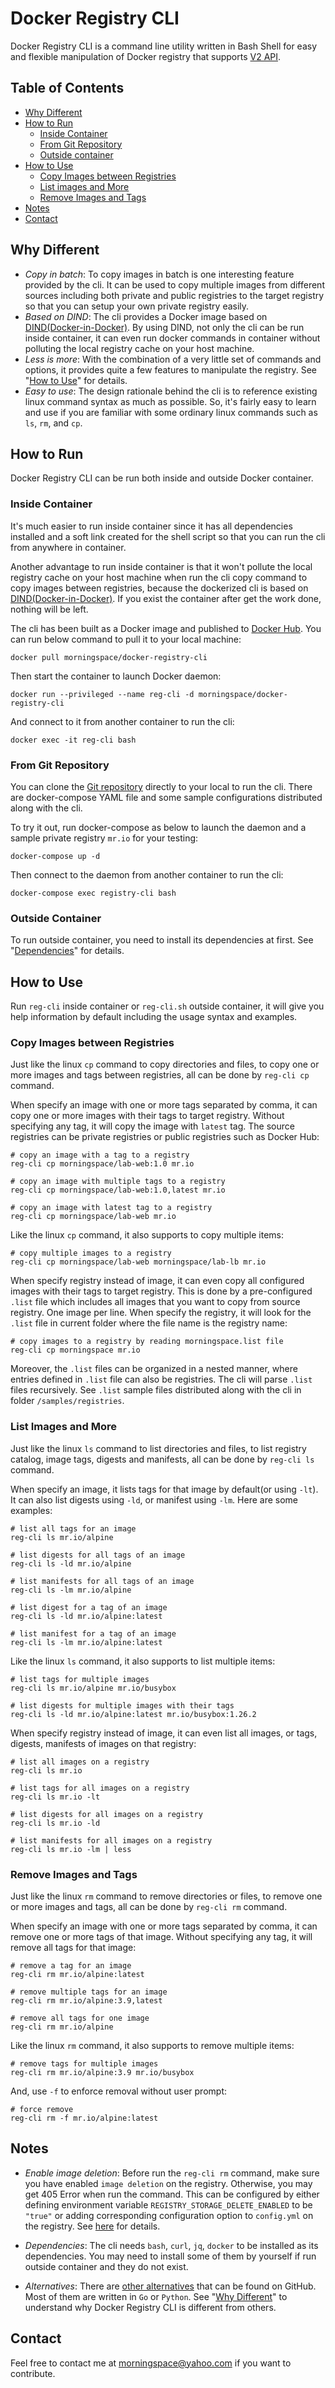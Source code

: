 # Docker Registry CLI

Docker Registry CLI is a command line utility written in Bash Shell for easy and flexible manipulation of Docker registry that supports [V2 API](https://docs.docker.com/registry/spec/api/).

## Table of Contents
* [Why Different](#why-different)
* [How to Run](#how-to-run)
  * [Inside Container](#inside-container)
  * [From Git Repository](#from-git-repository)
  * [Outside container](#outside-container)
* [How to Use](#how-to-use)
  * [Copy Images between Registries](#copy-images-between-registries)
  * [List images and More](#list-images-and-more)
  * [Remove Images and Tags](#remove-images-and-tags)
* [Notes](#notes)
* [Contact](#contact)

## Why Different

* *Copy in batch*: To copy images in batch is one interesting feature provided by the cli. It can be used to copy multiple images from different sources including both private and public registries to the target registry so that you can setup your own private registry easily.
* *Based on DIND*: The cli provides a Docker image based on [DIND(Docker-in-Docker)](https://github.com/jpetazzo/dind). By using DIND, not only the cli can be run inside container, it can even run docker commands in container without polluting the local registry cache on your host machine.
* *Less is more*: With the combination of a very little set of commands and options, it provides quite a few features to manipulate the registry. See "[How to Use](#how-to-use)" for details.
* *Easy to use*: The design rationale behind the cli is to reference existing linux command syntax as much as possible. So, it's fairly easy to learn and use if you are familiar with some ordinary linux commands such as `ls`, `rm`, and `cp`.

## How to Run

Docker Registry CLI can be run both inside and outside Docker container.

### Inside Container

It's much easier to run inside container since it has all dependencies installed and a soft link created for the shell script so that you can run the cli from anywhere in container.

Another advantage to run inside container is that it won't pollute the local registry cache on your host machine when run the cli copy command to copy images between registries, because the dockerized cli is based on [DIND(Docker-in-Docker)](https://github.com/jpetazzo/dind). If you exist the container after get the work done, nothing will be left.

The cli has been built as a Docker image and published to [Docker Hub](https://cloud.docker.com/u/morningspace/repository/docker/morningspace/docker-registry-cli). You can run below command to pull it to your local machine:

```shell
docker pull morningspace/docker-registry-cli
```

Then start the container to launch Docker daemon:

```shell
docker run --privileged --name reg-cli -d morningspace/docker-registry-cli
```

And connect to it from another container to run the cli:

```shell
docker exec -it reg-cli bash
```

### From Git Repository

You can clone the [Git repository](https://github.com/morningspace/docker-registry-cli) directly to your local to run the cli. There are docker-compose YAML file and some sample configurations distributed along with the cli.

To try it out, run docker-compose as below to launch the daemon and a sample private registry `mr.io` for your testing:

```shell
docker-compose up -d
```

Then connect to the daemon from another container to run the cli:

```shell
docker-compose exec registry-cli bash
```

### Outside Container

To run outside container, you need to install its dependencies at first. See "[Dependencies](#dependencies)" for details.

## How to Use

Run `reg-cli` inside container or `reg-cli.sh` outside container, it will give you help information by default including the usage syntax and examples.

### Copy Images between Registries

Just like the linux `cp` command to copy directories and files, to copy one or more images and tags between registries, all can be done by `reg-cli cp` command.

When specify an image with one or more tags separated by comma, it can copy one or more images with their tags to target registry. Without specifying any tag, it will copy the image with `latest` tag. The source registries can be private registries or public registries such as Docker Hub:

```shell
# copy an image with a tag to a registry
reg-cli cp morningspace/lab-web:1.0 mr.io

# copy an image with multiple tags to a registry
reg-cli cp morningspace/lab-web:1.0,latest mr.io

# copy an image with latest tag to a registry
reg-cli cp morningspace/lab-web mr.io
```

Like the linux `cp` command, it also supports to copy multiple items:

```shell
# copy multiple images to a registry
reg-cli cp morningspace/lab-web morningspace/lab-lb mr.io
```

When specify registry instead of image, it can even copy all configured images with their tags to target registry. This is done by a pre-configured `.list` file which includes all images that you want to copy from source registry. One image per line. When specify the registry, it will look for the `.list` file in current folder where the file name is the registry name:

```shell
# copy images to a registry by reading morningspace.list file
reg-cli cp morningspace mr.io
```

Moreover, the `.list` files can be organized in a nested manner, where entries defined in `.list` file can also be registries. The cli will parse `.list` files recursively. See `.list` sample files distributed along with the cli in folder `/samples/registries`.

### List Images and More

Just like the linux `ls` command to list directories and files, to list registry catalog, image tags, digests and manifests, all can be done by `reg-cli ls` command.

When specify an image, it lists tags for that image by default(or using `-lt`). It can also list digests using `-ld`, or manifest using `-lm`. Here are some examples:

```shell
# list all tags for an image
reg-cli ls mr.io/alpine

# list digests for all tags of an image
reg-cli ls -ld mr.io/alpine

# list manifests for all tags of an image
reg-cli ls -lm mr.io/alpine

# list digest for a tag of an image
reg-cli ls -ld mr.io/alpine:latest

# list manifest for a tag of an image
reg-cli ls -lm mr.io/alpine:latest
```

Like the linux `ls` command, it also supports to list multiple items:

```shell
# list tags for multiple images
reg-cli ls mr.io/alpine mr.io/busybox

# list digests for multiple images with their tags
reg-cli ls -ld mr.io/alpine:latest mr.io/busybox:1.26.2
```

When specify registry instead of image, it can even list all images, or tags, digests, manifests of images on that registry:

```shell
# list all images on a registry
reg-cli ls mr.io

# list tags for all images on a registry
reg-cli ls mr.io -lt

# list digests for all images on a registry
reg-cli ls mr.io -ld

# list manifests for all images on a registry
reg-cli ls mr.io -lm | less
```

### Remove Images and Tags

Just like the linux `rm` command to remove directories or files, to remove one or more images and tags, all can be done by `reg-cli rm` command.

When specify an image with one or more tags separated by comma, it can remove one or more tags of that image. Without specifying any tag, it will remove all tags for that image:

```shell
# remove a tag for an image
reg-cli rm mr.io/alpine:latest

# remove multiple tags for an image
reg-cli rm mr.io/alpine:3.9,latest

# remove all tags for one image
reg-cli rm mr.io/alpine
```

Like the linux `rm` command, it also supports to remove multiple items:

```shell
# remove tags for multiple images
reg-cli rm mr.io/alpine:3.9 mr.io/busybox
```

And, use `-f` to enforce removal without user prompt:

```shell
# force remove
reg-cli rm -f mr.io/alpine:latest
```

## Notes

* *Enable image deletion*: Before run the `reg-cli rm` command, make sure you have enabled `image deletion` on the registry. Otherwise, you may get 405 Error when run the command. This can be configured by either defining environment variable `REGISTRY_STORAGE_DELETE_ENABLED` to be `"true"` or adding corresponding configuration option to `config.yml` on the registry. See [here](https://docs.docker.com/registry/configuration/#delete) for details.

* *Dependencies*: The cli needs `bash`, `curl`, `jq`, `docker` to be installed as its dependencies. You may need to install some of them by yourself if run outside container and they do not exist.

* *Alternatives*: There are [other alternatives](https://github.com/search?q=docker+registry+cli&type=Repositories) that can be found on GitHub. Most of them are written in `Go` or `Python`. See "[Why Different](#why-it-is-different)" to understand why Docker Registry CLI is different from others.

## Contact

Feel free to contact me at morningspace@yahoo.com if you want to contribute.
